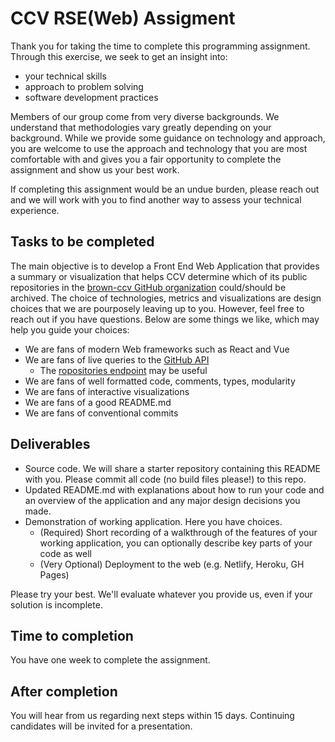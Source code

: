# CCV RSE(Web) Assigment

Thank you for taking the time to complete this programming assignment. Through this exercise, we seek to get an insight into:
* your technical skills
* approach to problem solving
* software development practices

Members of our group come from very diverse backgrounds. We understand that methodologies vary greatly depending on your background. While we provide some guidance on technology and approach, you are welcome to use the approach and technology that you are most comfortable with and gives you a fair opportunity to complete the assignment and show us your best work.

If completing this assignment would be an undue burden, please reach out and we will work with you to find another way to assess your technical experience.

## Tasks to be completed

The main objective is to develop a Front End Web Application that provides a summary or visualization that helps CCV determine which of its public repositories in the [brown-ccv GitHub organization](https://github.com/brown-ccv) could/should be archived. The choice of technologies, metrics and visualizations are design choices that we are pourposely leaving up to you. However, feel free to reach out if you have questions. Below are some things we like, which may help you guide your choices:

* We are fans of modern Web frameworks such as React and Vue
* We are fans of live queries to the [GitHub API](https://docs.github.com/en/rest)
  * The [ropositories endpoint](https://docs.github.com/en/rest/reference/repos) may be useful
* We are fans of well formatted code, comments, types, modularity
* We are fans of interactive visualizations
* We are fans of a good README.md
* We are fans of conventional commits

## Deliverables
* Source code. We will share a starter repository containing this README with you. Please commit all code (no build files please!) to this repo.
* Updated README.md with explanations about how to run your code and an overview of the application and any major design decisions you made.
* Demonstration of working application. Here you have choices.
   * (Required) Short recording of a walkthrough of the features of your working application, you can optionally describe key parts of your code as well
   * (Very Optional) Deployment to the web (e.g. Netlify, Heroku, GH Pages)

Please try your best. We'll evaluate whatever you provide us, even if your solution is incomplete.

## Time to completion
You have one week to complete the assignment.

## After completion
You will hear from us regarding next steps within 15 days. Continuing candidates will be invited for a presentation.  


